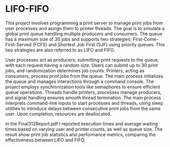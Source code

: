 # LIFO-FIFO

This project involves programming a print server to manage print jobs from user processes and assign them to printer threads. The goal is to simulate a global print queue handling multiple producers and consumers. The queue has a maximum size of 30 jobs and supports two strategies: First-Come-First-Served (FCFS) and Shortest Job First (SJF) using priority queues. This two strategies are also referred to as LIFO and FIFO.

User processes act as producers, submitting print requests to the queue, with each request having a random size. Users can submit up to 30 print jobs, and randomization determines job counts. Printers, acting as consumers, process print jobs from the queue. The main process initializes the queue and manages interactions through a command console.
The project employs synchronization tools like semaphores to ensure efficient queue operations. Threads handle printers, processes manage producers, and signal handling ensures smooth thread termination. The main process interprets command-line inputs to start processes and threads, using sleep utilities to introduce delays between consecutive print jobs from the same user. Upon completion, resources are deallocated.

In the Final312Report.pdf I reported execution times and average waiting times based on varying user and printer counts, as well as queue size. The result show print job statistics and performance metrics, comparing the effectiveness between LIFO and FIFO.
